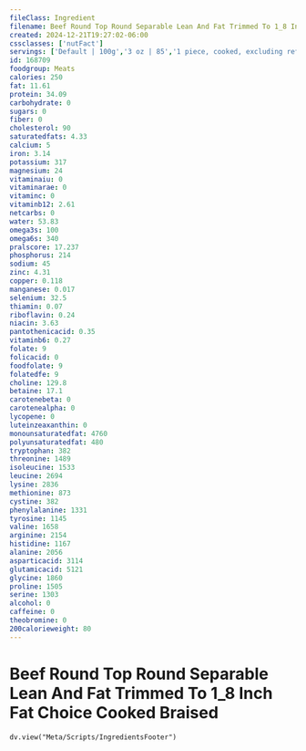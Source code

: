 ```yaml
---
fileClass: Ingredient
filename: Beef Round Top Round Separable Lean And Fat Trimmed To 1_8 Inch Fat Choice Cooked Braised
created: 2024-12-21T19:27:02-06:00
cssclasses: ['nutFact']
servings: ['Default | 100g','3 oz | 85','1 piece, cooked, excluding refuse (yield from 1 lb raw meat with refuse) | 289']
id: 168709
foodgroup: Meats
calories: 250
fat: 11.61
protein: 34.09
carbohydrate: 0
sugars: 0
fiber: 0
cholesterol: 90
saturatedfats: 4.33
calcium: 5
iron: 3.14
potassium: 317
magnesium: 24
vitaminaiu: 0
vitaminarae: 0
vitaminc: 0
vitaminb12: 2.61
netcarbs: 0
water: 53.83
omega3s: 100
omega6s: 340
pralscore: 17.237
phosphorus: 214
sodium: 45
zinc: 4.31
copper: 0.118
manganese: 0.017
selenium: 32.5
thiamin: 0.07
riboflavin: 0.24
niacin: 3.63
pantothenicacid: 0.35
vitaminb6: 0.27
folate: 9
folicacid: 0
foodfolate: 9
folatedfe: 9
choline: 129.8
betaine: 17.1
carotenebeta: 0
carotenealpha: 0
lycopene: 0
luteinzeaxanthin: 0
monounsaturatedfat: 4760
polyunsaturatedfat: 480
tryptophan: 382
threonine: 1489
isoleucine: 1533
leucine: 2694
lysine: 2836
methionine: 873
cystine: 382
phenylalanine: 1331
tyrosine: 1145
valine: 1658
arginine: 2154
histidine: 1167
alanine: 2056
asparticacid: 3114
glutamicacid: 5121
glycine: 1860
proline: 1505
serine: 1303
alcohol: 0
caffeine: 0
theobromine: 0
200calorieweight: 80
---
```


# Beef Round Top Round Separable Lean And Fat Trimmed To 1_8 Inch Fat Choice Cooked Braised

```dataviewjs
dv.view("Meta/Scripts/IngredientsFooter")
```